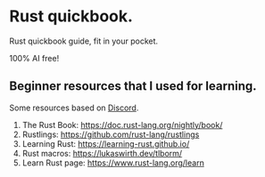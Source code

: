 # Rust quickbook.
Rust quickbook guide, fit in your pocket.

100% AI free!
## Beginner resources that I used for learning.
Some resources based on [Discord](https://discord.gg/rust-lang-community).
1. The Rust Book: https://doc.rust-lang.org/nightly/book/
2. Rustlings: https://github.com/rust-lang/rustlings
3. Learning Rust: https://learning-rust.github.io/
4. Rust macros: https://lukaswirth.dev/tlborm/
5. Learn Rust page: https://www.rust-lang.org/learn
